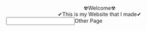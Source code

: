 <center>☢Welcome☢</center>
<center>✔This is my Website that I made✔</center>
<input type="sumbit">Other Page</input>
